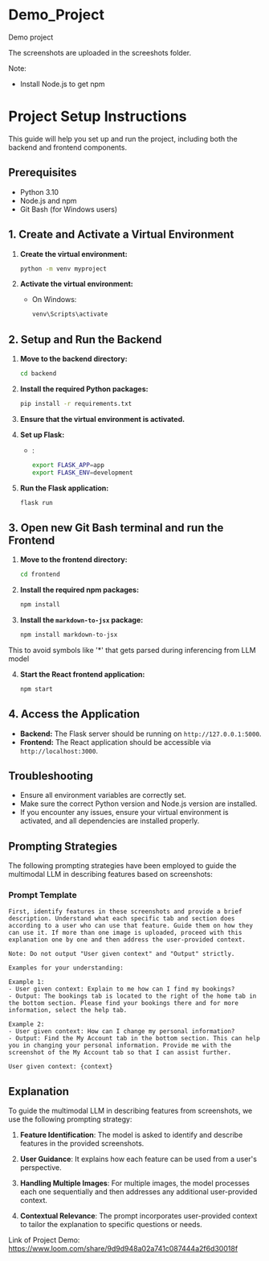# Demo_Project
Demo project

The screenshots are uploaded in the screeshots folder.

Note:
- Install Node.js to get npm

# Project Setup Instructions

This guide will help you set up and run the project, including both the backend and frontend components.

## Prerequisites
- Python 3.10
- Node.js and npm
- Git Bash (for Windows users)

## 1. Create and Activate a Virtual Environment

1. **Create the virtual environment:**

    ```bash
    python -m venv myproject
    ```

2. **Activate the virtual environment:**
   - On Windows:
   
     ```bash
     venv\Scripts\activate
     ```
  
## 2. Setup and Run the Backend

1. **Move to the backend directory:**

    ```bash
    cd backend
    ```

2. **Install the required Python packages:**

    ```bash
    pip install -r requirements.txt
    ```

3. **Ensure that the virtual environment is activated.**



4. **Set up Flask:**
   - :
   
     ```bash
     export FLASK_APP=app
     export FLASK_ENV=development
     ```
   
5. **Run the Flask application:**

    ```bash
    flask run
    ```

## 3. Open new Git Bash terminal and run the Frontend

1. **Move to the frontend directory:**

    ```bash
    cd frontend
    ```

2. **Install the required npm packages:**

    ```bash
    npm install
    ```

3. **Install the `markdown-to-jsx` package:**

    ```bash
    npm install markdown-to-jsx
    ```
This to avoid symbols like '*' that gets parsed during inferencing from LLM model

4. **Start the React frontend application:**

    ```bash
    npm start
    ```

## 4. Access the Application

- **Backend:** The Flask server should be running on `http://127.0.0.1:5000`.
- **Frontend:** The React application should be accessible via `http://localhost:3000`.

## Troubleshooting

- Ensure all environment variables are correctly set.
- Make sure the correct Python version and Node.js version are installed.
- If you encounter any issues, ensure your virtual environment is activated, and all dependencies are installed properly.



## Prompting Strategies

The following prompting strategies have been employed to guide the multimodal LLM in describing features based on screenshots:

### Prompt Template

```text
First, identify features in these screenshots and provide a brief description. Understand what each specific tab and section does according to a user who can use that feature. Guide them on how they can use it. If more than one image is uploaded, proceed with this explanation one by one and then address the user-provided context.

Note: Do not output "User given context" and "Output" strictly.

Examples for your understanding:

Example 1:
- User given context: Explain to me how can I find my bookings?
- Output: The bookings tab is located to the right of the home tab in the bottom section. Please find your bookings there and for more information, select the help tab.

Example 2:
- User given context: How can I change my personal information?
- Output: Find the My Account tab in the bottom section. This can help you in changing your personal information. Provide me with the screenshot of the My Account tab so that I can assist further.

User given context: {context}
```


## Explanation

To guide the multimodal LLM in describing features from screenshots, we use the following prompting strategy:

1. **Feature Identification**: The model is asked to identify and describe features in the provided screenshots.

2. **User Guidance**: It explains how each feature can be used from a user's perspective.

3. **Handling Multiple Images**: For multiple images, the model processes each one sequentially and then addresses any additional user-provided context.

4. **Contextual Relevance**: The prompt incorporates user-provided context to tailor the explanation to specific questions or needs.


Link of Project Demo:
https://www.loom.com/share/9d9d948a02a741c087444a2f6d30018f


